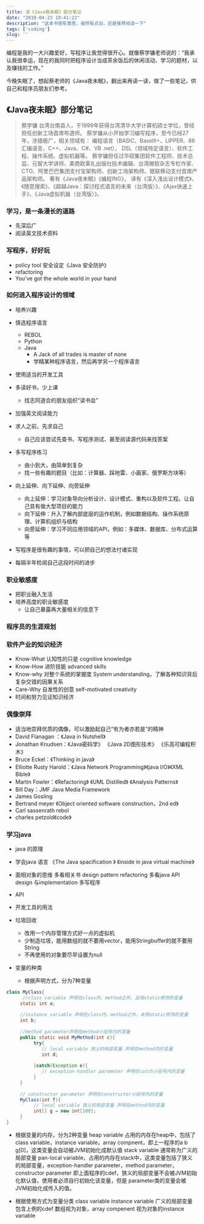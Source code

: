 ```yaml
---
title: 读《Java夜未眠》部分笔记
date: "2018-04-23 19:41:22"
description: "这本书很有意思，虽然有点旧，还是推荐阅读一下"
tags: ['coding']
slug: ''
---
```


编程是我的一大兴趣爱好，写程序让我觉得很开心。就像蔡学镛老师说的：“我承认我很幸运，现在的我同时把程序设计当成茶余饭后的休闲活动、学习的题材，以及赚钱的工作。”

今晚失眠了，想起蔡老师的《Java夜未眠》，翻出来再读一读，做了一些笔记，供自己和程序员朋友们参考。

## 《Java夜未眠》部分笔记

> 蔡学镛 
台湾台南县人，于1999年获得台湾清华大学计算机硕士学位，曾经担任创新工场首席布道师。
蔡学镛从小开始学习编写程序，至今已经27年，涉猎极广，相关领域有：
编程语言（BASIC、BaseIII+、LIPPER、86汇编语言、C++、Java、C#、VB .net），
DSL（领域特定语言）、软件工程、操作系统、虚拟机器等。
蔡学镛担任过华硕集团软件工程师、技术总监、元智大学讲师、美商欧莱礼出版社技术编辑、台湾微软杂志专栏作家、CTO、阿里巴巴集团支付宝架构师、创新工场架构师、银联移动支付首席产品架构师。
著有《Java夜未眠》《编程ING》，
译有《深入浅出设计模式》、《随意搜索》、《超越Java：探讨程式语言的未来（台湾版）》、《Ajax快速上手》、《Java虚拟机器（台湾版）》。

### 学习，是一条漫长的道路

- 先深后广
- 阅读英文技术资料

### 写程序，好好玩

- policy tool 安全设定《Java 安全防护》
- refactoring
- You’ve got the whole world in your hand

### 如何进入程序设计的领域

- 培养兴趣
- 慎选程序语言
	- REBOL
	- Python
	- Java
		- A Jack of all trades is master of none
		- 学精某种程序语言，然后再学另一个程序语言

- 使用适当的开发工具

- 多读好书，少上课
	- 找志同道合的朋友组织“读书会”

- 加强英文阅读能力
    
- 求人之前，先求自己
	- 自己应该尝试先查书、写程序测试、甚至阅读源代码来找答案

- 多写程序练习
	-  由小到大，由简单到复杂
	-  找一些有趣的题目（比如：计算器、踩地雷、小画家、俄罗斯方块等）

- 向上延伸、向下延伸、向旁延伸
	- 向上延伸：学习对象导向分析设计、设计模式、重构以及软件工程。让自己具有做大型项目的能力
	- 向下延伸：升入了解内部底层的运作机制，例如数据结构、操作系统原理、计算机组织与结构
	- 向旁延伸：学习不同应用领域的API，例如：多媒体、数据库、分布式运算等

- 写程序是很有趣的事情，可以把自己的想法付诸实现
- 每隔半年检阅自己这段时间的进步

### 职业敏感度

- 把职业融入生活
-  培养高度的职业敏感度
    - 让自己暴露再大量相关的信息下


### 程序员的生涯规划

### 软件产业的知识经济
- Know-What 认知性的只是 cognitive knowledge
- Know-How 进阶技能 advanced skills
- Know-why 对整个系统的掌握度 System understanding，了解各种知识背后复杂交错的因果关系
- Care-Why 自发性的创意 self-motivated creativity
- 时间和努力见证知识经济

### 偶像崇拜
- 适当地崇拜优质的偶像，可以激励起自己“有为者亦若是”的精神
- David Flanagan ：《Java in Nutshell》
- Jonathan Knudsen：《Java密码学》 《Java 2D图形技术》 《乐高可编程积木》
- Bruce Eckel：《Thinking in java》
- Elliotte Rusty Harold：《Java Network Programming》《java I/O》《XML Bible》
- Martin Fowler：《Refactoring》 《UML Distilled》 《Analysis Patterns》
- Bill Day：JMF Java Media Framework
- James Gosling
- Bertrand meyer 《Object oriented software construction，2nd ed》
- Carl sassenrath rebol
- charles petzold《code》

### 学习java
- java 的原理     
- 学会java 语言
     《The Java spacification 》
     《inside in java virtual machine》
- 面相对象的思维
     多看相关书 design pattern refactoring
     多看java API design 与implementation
     多写程序
- API
- 开发工具的用法
- 垃圾回收
	- 改用一个内存管理方式好一点的虚拟机
	- 少制造垃圾，能用数组的就不要用vector，能用Stringbuffer的就不要用String
	- 不再使用的对象要尽早设置为null

- 变量的种类
	- 根据声明方式，分为7种变量

```java
class MyClass{
	  //class variable 声明在class内，method之外，且用static修饰的变量             
     static int a;
     
     //instance variable 声明在class内，method之外，未用static修饰的变量
     int b;
     
     //method parameter声明在method小括号内的变量
     public static void MyMethod(int c){
          try{
             // local variable 狭义的局部变量 声明在method内的变量
             int d;
             
          }catch(Exception e){
             // exception-handler parameter 声明在catch小括号内的变量  
          }
     }
     
     // constructor parameter 声明在constructor小括号内的变量
     MyClass(int f){
          // local variable 狭义的局部变量 声明在method内的变量
          int[] g = new int[100];
     }
}

```

- 根据变量的内存，分为2种变量
     heap variable 占用的内存在heap中，包括了 class variable，instance variable，array compnent，即上一程序的a b g[0]，这类变量会自动被JVM初始化成默认值
     stack variable 通常称为广义的局部变量 pan-local variable，占用的内存在stack中，这类变量包括了狭义的局部变量，exception-handler parameter，method parameter，constructor parameter 即上面程序的cdef，狭义的局部变量不会被JVM初始化默认值，使用者必须自行初始化该变量，但是 parameter类的变量会被JVM初始化成传入的值。

- 根据使用方式为变量分类
     class variable
     instance variable
     广义的局部变量 包含上例的cdef
     数组视为对象，array compenent 视为对象的instance variable
     

















